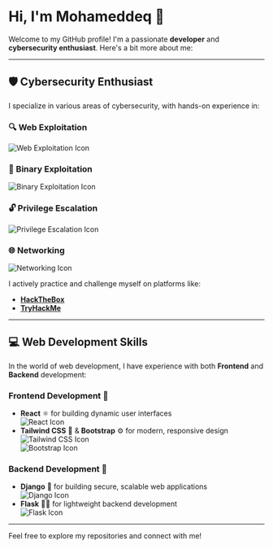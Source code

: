 # Hi, I'm Mohameddeq 👋

Welcome to my GitHub profile! I'm a passionate **developer** and **cybersecurity enthusiast**. Here's a bit more about me:

---

## 🛡️ Cybersecurity Enthusiast

I specialize in various areas of cybersecurity, with hands-on experience in:

### 🔍 Web Exploitation  
![Web Exploitation Icon](https://img.icons8.com/external-flat-juicy-fish/50/ffffff/exploit.png)

### 🧩 Binary Exploitation  
![Binary Exploitation Icon](https://img.icons8.com/external-flat-juicy-fish/50/ffffff/binary-code.png)

### 🔓 Privilege Escalation  
![Privilege Escalation Icon](https://img.icons8.com/external-flat-juicy-fish/50/ffffff/lock.png)

### 🌐 Networking  
![Networking Icon](https://img.icons8.com/external-flat-juicy-fish/50/ffffff/network.png)

I actively practice and challenge myself on platforms like:
- [**HackTheBox**](https://www.hackthebox.eu/)
- [**TryHackMe**](https://tryhackme.com/)

---

## 💻 Web Development Skills

In the world of web development, I have experience with both **Frontend** and **Backend** development:

### Frontend Development 🌿

- **React** ⚛️ for building dynamic user interfaces  
  ![React Icon](https://img.icons8.com/external-flat-juicy-fish/50/ffffff/react-native.png)
- **Tailwind CSS** 🌿 & **Bootstrap** ⚙️ for modern, responsive design  
  ![Tailwind CSS Icon](https://img.icons8.com/external-flat-juicy-fish/50/ffffff/tailwind-css.png)  
  ![Bootstrap Icon](https://img.icons8.com/external-flat-juicy-fish/50/ffffff/bootstrap.png)

### Backend Development 🐍

- **Django** 🐍 for building secure, scalable web applications  
  ![Django Icon](https://img.icons8.com/external-flat-juicy-fish/50/ffffff/django.png)
- **Flask** 🦸‍♂️ for lightweight backend development  
  ![Flask Icon](https://img.icons8.com/external-flat-juicy-fish/50/ffffff/flask.png)

---

Feel free to explore my repositories and connect with me!
